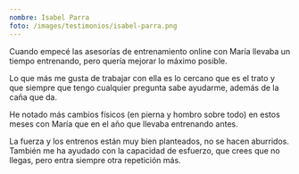 ```yaml
---
nombre: Isabel Parra
foto: /images/testimonios/isabel-parra.png
---
```


Cuando empecé las asesorías de entrenamiento online con María llevaba un tiempo entrenando, pero quería mejorar lo máximo posible.

Lo que más me gusta de trabajar con ella es lo cercano que es el trato y que siempre que tengo cualquier pregunta sabe ayudarme, además de la caña que da.

He notado más cambios físicos (en pierna y hombro sobre todo) en estos meses con María que en el año que llevaba entrenando antes.

La fuerza y los entrenos están muy bien planteados, no se hacen aburridos. También me ha ayudado con la capacidad de esfuerzo, que crees que no llegas, pero entra siempre otra repetición más.
